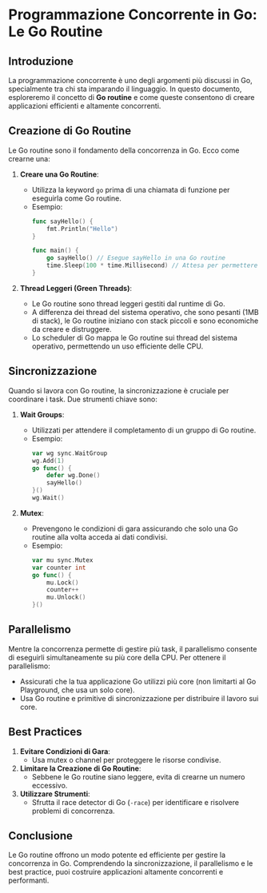 # Programmazione Concorrente in Go: Le Go Routine

## Introduzione
La programmazione concorrente è uno degli argomenti più discussi in Go, specialmente tra chi sta imparando il linguaggio. In questo documento, esploreremo il concetto di **Go routine** e come queste consentono di creare applicazioni efficienti e altamente concorrenti.

## Creazione di Go Routine
Le Go routine sono il fondamento della concorrenza in Go. Ecco come crearne una:

1. **Creare una Go Routine**:
   - Utilizza la keyword `go` prima di una chiamata di funzione per eseguirla come Go routine.
   - Esempio:
     ```go
     func sayHello() {
         fmt.Println("Hello")
     }

     func main() {
         go sayHello() // Esegue sayHello in una Go routine
         time.Sleep(100 * time.Millisecond) // Attesa per permettere alla Go routine di completare
     }
     ```

2. **Thread Leggeri (Green Threads)**:
   - Le Go routine sono thread leggeri gestiti dal runtime di Go.
   - A differenza dei thread del sistema operativo, che sono pesanti (1MB di stack), le Go routine iniziano con stack piccoli e sono economiche da creare e distruggere.
   - Lo scheduler di Go mappa le Go routine sui thread del sistema operativo, permettendo un uso efficiente delle CPU.

## Sincronizzazione
Quando si lavora con Go routine, la sincronizzazione è cruciale per coordinare i task. Due strumenti chiave sono:

1. **Wait Groups**:
   - Utilizzati per attendere il completamento di un gruppo di Go routine.
   - Esempio:
     ```go
     var wg sync.WaitGroup
     wg.Add(1)
     go func() {
         defer wg.Done()
         sayHello()
     }()
     wg.Wait()
     ```

2. **Mutex**:
   - Prevengono le condizioni di gara assicurando che solo una Go routine alla volta acceda ai dati condivisi.
   - Esempio:
     ```go
     var mu sync.Mutex
     var counter int
     go func() {
         mu.Lock()
         counter++
         mu.Unlock()
     }()
     ```

## Parallelismo
Mentre la concorrenza permette di gestire più task, il parallelismo consente di eseguirli simultaneamente su più core della CPU. Per ottenere il parallelismo:
- Assicurati che la tua applicazione Go utilizzi più core (non limitarti al Go Playground, che usa un solo core).
- Usa Go routine e primitive di sincronizzazione per distribuire il lavoro sui core.

## Best Practices
1. **Evitare Condizioni di Gara**:
   - Usa mutex o channel per proteggere le risorse condivise.
2. **Limitare la Creazione di Go Routine**:
   - Sebbene le Go routine siano leggere, evita di crearne un numero eccessivo.
3. **Utilizzare Strumenti**:
   - Sfrutta il race detector di Go (`-race`) per identificare e risolvere problemi di concorrenza.

## Conclusione
Le Go routine offrono un modo potente ed efficiente per gestire la concorrenza in Go. Comprendendo la sincronizzazione, il parallelismo e le best practice, puoi costruire applicazioni altamente concorrenti e performanti.